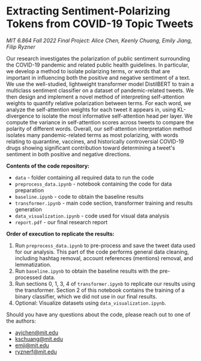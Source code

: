 # Extracting Sentiment-Polarizing Tokens from COVID-19 Topic Tweets

*MIT 6.864 Fall 2022 Final Project: Alice Chen, Keenly Chuang, Emily Jiang, Filip Ryzner*

Our research investigates the polarization of public sentiment surrounding the COVID-19 pandemic and related public health guidelines. In particular, we develop a method to isolate polarizing terms, or words that are important in influencing both the positive and negative sentiment of a text. We use the well-studied, lightweight transformer model DistilBERT to train a multiclass sentiment classifier on a dataset of pandemic-related tweets. We then design and implement a novel method of interpreting self-attention weights to quantify relative polarization between terms. For each word, we analyze the self-attention weights for each tweet it appears in, using KL-divergence to isolate the most informative self-attention head per layer. We compute the variance in self-attention scores across tweets to compare the polarity of different words. Overall, our self-attention interpretation method isolates many pandemic-related terms as most polarizing, with words relating to quarantine, vaccines, and historically controversial COVID-19 drugs showing significant contribution toward determining a tweet's sentiment in both positive and negative directions.


**Contents of the code repository:**
  - `data` - folder containing all required data to run the code
  - `preprocess_data.ipynb` - notebook containing the code for data preparation
  - `baseline.ipynb` - code to obtain the baseline results
  - `transformer.ipynb` - main code section, transformer training and results generation
  - `data_visualization.ipynb` - code used for visual data analysis
  - `report.pdf` - our final research report

**Order of execution to replicate the results:**
  1. Run `preprocess_data.ipynb` to pre-process and save the tweet data used for our analysis. This part of the code performs general data cleaning, including hashtag removal, account references (mentions) removal, and lemmatization.
  2. Run `baseline.ipynb` to obtain the baseline results with the pre-processed data.
  3. Run sections 0, 1, 3, 4 of `transformer.ipynb` to replicate our results using the transformer. Section 2 of this notebook contains the training of a binary classifier, which we did not use in our final results.
  4. Optional: Visualize datasets using `data_visualization.ipynb`.

Should you have any questions about the code, please reach out to one of the authors:
  - ayjchen@mit.edu
  - kschuang@mit.edu
  - emji@mit.edu
  - ryznerf@mit.edu
